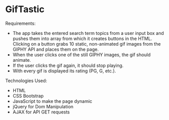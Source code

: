 # GifTastic

Requirements:
- The app takes the entered search term topics from a user input box and pushes them into array from which it creates buttons in the HTML. Clicking on a button grabs 10 static, non-animated gif images from the GIPHY API and places them on the page.
- When the user clicks one of the still GIPHY images, the gif should animate.
- If the user clicks the gif again, it should stop playing.
- With every gif is displayed its rating (PG, G, etc.).


Technologies Used:
- HTML
- CSS Bootstrap
- JavaScript to make the page dynamic
- jQuery for Dom Manipulation
- AJAX for API GET requests
